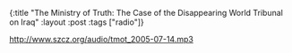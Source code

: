 {:title "The Ministry of Truth: The Case of the Disappearing World Tribunal on Iraq"
:layout :post
:tags  ["radio"]}

<http://www.szcz.org/audio/tmot_2005-07-14.mp3>

